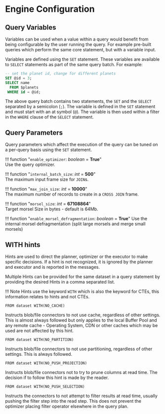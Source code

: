 # Engine Configuration 

## Query Variables

Variables can be used when a value within a query would benefit from being configurable by the user running the query. For example pre-built queries which perform the same core statement, but with a variable input.

Variables are defined using the `SET` statement. These variables are available to `SELECT` statements as part of the same query batch. For example:

~~~sql
-- set the planet id, change for different planets
SET @id = 3;
SELECT name
  FROM $planets
 WHERE id = @id;
~~~

The above query batch contains two statements, the `SET` and the `SELECT` separated by a semicolon (`;`). The variable is defined in the `SET` statement and must start with an at symbol (`@`). The variable is then used within a filter in the `WHERE` clause of the `SELECT` statement.

## Query Parameters

Query parameters which affect the execution of the query can be tuned on a per-query basis using the `SET` statement.

!!! function "`enable_optimizer`: _boolean_ = **True**"    
    Use the query optimizer.

!!! function "`internal_batch_size`: _int_ = **500**"    
    The maximum input frame size for `JOIN`s.

!!! function "`max_join_size`: _int_ = **10000**"    
    The maximum number of records to create in a `CROSS JOIN` frame.

!!! function "`morsel_size`: _int_ = **67108864**"     
    Target morsel Size in bytes - default is 64Mb.

!!! function "`enable_morsel_defragmentation`: _boolean_ = **True**"
    Use the internal morsel defragmentation (split large morsels and merge small morsels)

## WITH hints

Hints are used to direct the planner, optimizer or the executor to make specific decisions. If a hint is not recognized, it is ignored by the planner and executor and is reported in the messages.

Multiple Hints can be provided for the same dataset in a query statement by providing the desired Hints in a comma separated list.

!!! Note
    Hints use the keyword `WITH` which is also the keyword for CTEs, this information relates to hints and not CTEs.

~~~
FROM dataset WITH(NO_CACHE)
~~~

Instructs blob/file connectors to not use cache, regardless of other settings. This is almost always followed but only applies to the local Buffer Pool and any remote cache - Operating System, CDN or other caches which may be used are not affected by this hint.

~~~
FROM dataset WITH(NO_PARTITION)
~~~

Instructs blob/file connectors to not use partitioning, regardless of other settings. This is always followed.

~~~
FROM dataset WITH(NO_PUSH_PROJECTION)
~~~

Instructs blob/file connectors not to try to prune columns at read time. The decision if to follow this hint is made by the reader. 

~~~
FROM dataset WITH(NO_PUSH_SELECTION)
~~~

Instructs the connectors to not attempt to filter results at read time, usually pushing the filter step into the read step. This does not prevent the optimizer placing filter operator elsewhere in the query plan.
